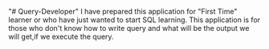 "# Query-Developer" 
I have prepared this application for "First Time" learner or who have just wanted to start SQL learning.
This application is for those who don't know how to write query and what will be the output we will get,if we execute
the query.
